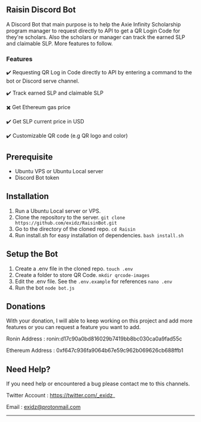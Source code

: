 ## Raisin Discord Bot
A Discord Bot that main purpose is to help the Axie Infinity Scholarship program manager to request directly to API to get a QR Login Code for they're scholars. Also the scholars or manager can track the earned SLP and claimable SLP. More features to follow. 

### Features

:heavy_check_mark: Requesting QR Log in Code directly to API by entering a command to the bot or Discord serve channel.

:heavy_check_mark: Track earned SLP and claimable SLP

:heavy_multiplication_x: Get Ethereum gas price 

:heavy_check_mark: Get SLP current price in USD

:heavy_check_mark: Customizable QR code (e.g QR logo and color)

## Prerequisite
- Ubuntu VPS or Ubuntu Local server
- Discord Bot token

## Installation
1.  Run a Ubuntu Local server or VPS.
2. Clone the repository to the server.
`git clone https://github.com/exidz/RaisinBot.git`
3. Go to the directory of the cloned repo.
`cd Raisin`
4.  Run install.sh for easy installation of dependencies.
`bash install.sh`

## Setup the Bot
1. Create a .env file in the cloned repo.
`touch .env`
2. Create a folder to store QR Code.
`mkdir qrcode-images`
3. Edit the .env file. See the `.env.example` for references
`nano .env`
4. Run the bot 
`node bot.js`

## Donations
With your donation, I will able to keep working on this project and add more features or you can request a feature you want to add. 

Ronin Address : ronin:d17c90a0bd816029b7419bb8bc030ca0a9fad55c

Ethereum Address : 0xf647c936fa9064b67e59c962b069626cb688ffb1


## Need Help?
If you need help or encountered a bug please contact me to this channels.

Twitter Account : https://twitter.com/_exidz_

Email : exidz@protonmail.com


------------

